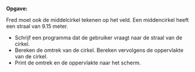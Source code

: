 **Opgave:**

Fred moet ook de middelcirkel tekenen op het veld. Een middencirkel heeft een straal van 9.15 meter. 

* Schrijf een programma dat de gebruiker vraagt naar de straal van de cirkel. 
* Bereken de omtrek van de cirkel. Bereken vervolgens de oppervlakte van de cirkel. 
* Print de omtrek en de oppervlakte naar het scherm. 